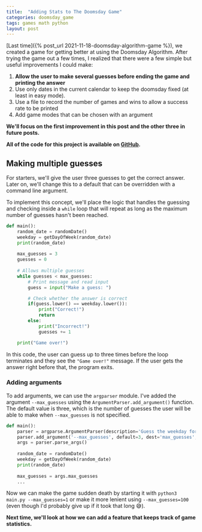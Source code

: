 ```yaml
---
title:  "Adding Stats to The Doomsday Game"
categories: doomsday_game
tags: games math python
layout: post
---
```


[Last time]({% post_url 2021-11-18-doomsday-algorithm-game %}), we created a game for getting better at using the Doomsday Algorithm. After trying the game out a few times, I realized that there were a few simple but useful improvements I could make:
1. **Allow the user to make several guesses before ending the game and printing the answer**
2. Use only dates in the current calendar to keep the doomsday fixed (at least in easy mode).
3. Use a file to record the number of games and wins to allow a success rate to be printed
4. Add game modes that can be chosen with an argument

**We'll focus on the first improvement in this post and the other three in future posts.** 

**All of the code for this project is available on [GitHub](https://github.com/joshcwinton/doomsday-game/).**

## Making multiple guesses
For starters, we'll give the user three guesses to get the correct answer. Later on, we'll change this to a default that can be overridden with a command line argument.

To implement this concept, we'll place the logic that handles the guessing and checking inside a `while` loop that will repeat as long as the maximum number of guesses hasn't been reached.

```python
def main():
    random_date = randomDate()
    weekday = getDayOfWeek(random_date)
    print(random_date)
    
    max_guesses = 3
    guesses = 0
    
    # Allows multiple guesses
    while guesses < max_guesses:
        # Print message and read input
        guess = input("Make a guess: ")

        # Check whether the answer is correct
        if(guess.lower() == weekday.lower()):
            print("Correct!")
            return
        else:
            print("Incorrect!")
            guesses += 1

    print("Game over!")
```

In this code, the user can guess up to three times before the loop terminates and they see the `"Game over!"` message. If the user gets the answer right before that, the program exits.


### Adding arguments
To add arguments, we can use the `argparser` module. I've added the argument `--max_guesses` using the `ArgumentParser.add_argument()` function. The default value is three, which is the number of guesses the user will be able to make when `--max_guesses` is not specified.

```python
def main():
    parser = argparse.ArgumentParser(description='Guess the weekday for a random date')
    parser.add_argument('--max_guesses', default=3, dest='max_guesses', type=int)
    args = parser.parse_args()
    
    random_date = randomDate()
    weekday = getDayOfWeek(random_date)
    print(random_date)
    
    max_guesses = args.max_guesses
    ...
```

Now we can make the game sudden death by starting it with `python3 main.py --max_guesses=1` or make it more lenient using `--max_guesses=100` (even though I'd probably give up if it took that long 😅).  

**Next time, we'll look at how we can add a feature that keeps track of game statistics.**